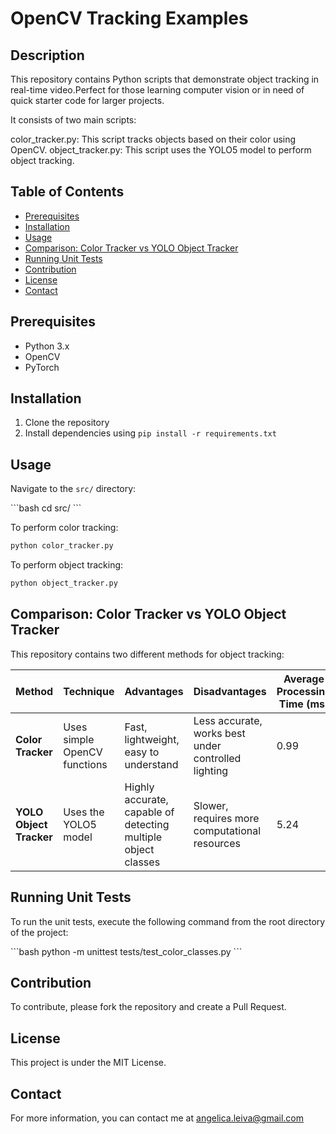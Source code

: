 # OpenCV Tracking Examples

## Description
This repository contains Python scripts that demonstrate object tracking in real-time video.Perfect for those learning computer vision or in need of quick starter code for larger projects. 

It consists of two main scripts:

color_tracker.py: This script tracks objects based on their color using OpenCV.
object_tracker.py: This script uses the YOLO5 model to perform object tracking.


## Table of Contents
- [Prerequisites](#prerequisites)
- [Installation](#installation)
- [Usage](#usage)
- [Comparison: Color Tracker vs YOLO Object Tracker](#comparison-color-tracker-vs-yolo-object-tracker)
- [Running Unit Tests](#running-unit-tests)
- [Contribution](#contribution)
- [License](#license)
- [Contact](#contact)


## Prerequisites
- Python 3.x
- OpenCV
- PyTorch


## Installation
1. Clone the repository
2. Install dependencies using `pip install -r requirements.txt`

## Usage

Navigate to the `src/` directory:

\```bash
cd src/
\```

To perform color tracking:
```python
python color_tracker.py
```
To perform object tracking:
```python
python object_tracker.py
```

## Comparison: Color Tracker vs YOLO Object Tracker

This repository contains two different methods for object tracking:

| Method             | Technique                    | Advantages                                          | Disadvantages                                       | Average Processing Time (ms) |
|--------------------|------------------------------|------------------------------------------------------|------------------------------------------------------|-----------------------------|
| **Color Tracker**  | Uses simple OpenCV functions | Fast, lightweight, easy to understand               | Less accurate, works best under controlled lighting | 0.99                        |
| **YOLO Object Tracker** | Uses the YOLO5 model   | Highly accurate, capable of detecting multiple object classes | Slower, requires more computational resources  | 5.24                        |



## Running Unit Tests

To run the unit tests, execute the following command from the root directory of the project:

\```bash
python -m unittest tests/test_color_classes.py
\```

## Contribution
To contribute, please fork the repository and create a Pull Request.

## License
This project is under the MIT License.

## Contact
For more information, you can contact me at [angelica.leiva@gmail.com](mailto:angelica.leiva@gmail.com)
